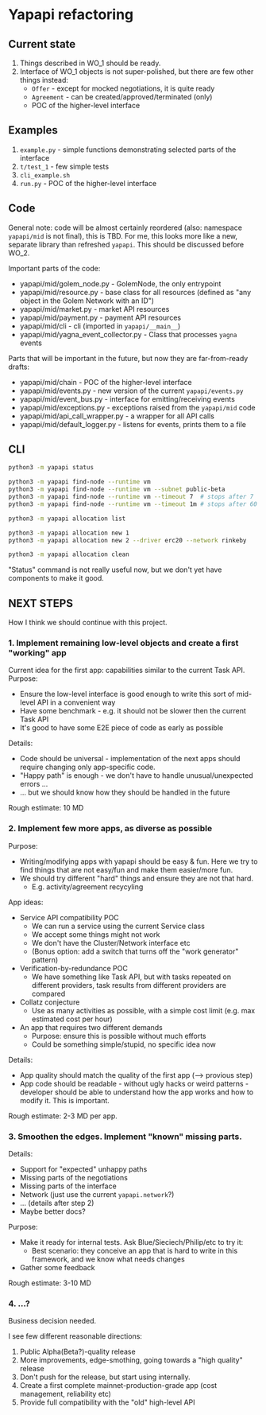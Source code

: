 # Yapapi refactoring

## Current state

1. Things described in WO\_1 should be ready.
2. Interface of WO\_1 objects is not super-polished, but there are few other things instead:
    * `Offer` - except for mocked negotiations, it is quite ready
    * `Agreement` - can be created/approved/terminated (only)
    * POC of the higher-level interface

## Examples

1. `example.py` - simple functions demonstrating selected parts of the interface
2. `t/test_1` - few simple tests
3. `cli_example.sh`
4. `run.py` - POC of the higher-level interface

## Code

General note: code will be almost certainly reordered (also: namespace `yapapi/mid` is not final), this is TBD.
For me, this looks more like a new, separate library than refreshed `yapapi`. This should be discussed before WO\_2.

Important parts of the code:

* yapapi/mid/golem\_node.py - GolemNode, the only entrypoint
* yapapi/mid/resource.py    - base class for all resources (defined as "any object in the Golem Network with an ID")
* yapapi/mid/market.py      - market API resources
* yapapi/mid/payment.py     - payment API resources
* yapapi/mid/cli            - cli (imported in `yapapi/__main__`)
* yapapi/mid/yagna\_event\_collector.py - Class that processes `yagna` events

Parts that will be important in the future, but now they are far-from-ready drafts:

* yapapi/mid/chain          - POC of the higher-level interface
* yapapi/mid/events.py      - new version of the current `yapapi/events.py`
* yapapi/mid/event\_bus.py  - interface for emitting/receiving events
* yapapi/mid/exceptions.py  - exceptions raised from the `yapapi/mid` code
* yapapi/mid/api\_call\_wrapper.py - a wrapper for all API calls
* yapapi/mid/default\_logger.py - listens for events, prints them to a file

## CLI

```bash
python3 -m yapapi status

python3 -m yapapi find-node --runtime vm
python3 -m yapapi find-node --runtime vm --subnet public-beta 
python3 -m yapapi find-node --runtime vm --timeout 7  # stops after 7  seconds
python3 -m yapapi find-node --runtime vm --timeout 1m # stops after 60 seconds

python3 -m yapapi allocation list

python3 -m yapapi allocation new 1
python3 -m yapapi allocation new 2 --driver erc20 --network rinkeby

python3 -m yapapi allocation clean
```

"Status" command is not really useful now, but we don't yet have components to make it good.

## NEXT STEPS

How I think we should continue with this project.

### 1. Implement remaining low-level objects and create a first "working" app

Current idea for the first app: capabilities similar to the current Task API.
Purpose:

* Ensure the low-level interface is good enough to write this sort of mid-level API
  in a convenient way
* Have some benchmark - e.g. it should not be slower then the current Task API
* It's good to have some E2E piece of code as early as possible

Details:

* Code should be universal - implementation of the next apps should require changing only app-specific code.
* "Happy path" is enough - we don't have to handle unusual/unexpected errors ...
* ... but we should know how they should be handled in the future

Rough estimate: 10 MD

### 2. Implement few more apps, as diverse as possible

Purpose: 
* Writing/modifying apps with yapapi should be easy & fun. Here we try to find things that are not easy/fun
  and make them easier/more fun.
* We should try different "hard" things and ensure they are not that hard.
  + E.g. activity/agreement recycyling

App ideas:

* Service API compatibility POC 
  + We can run a service using the current Service class
  + We accept some things might not work
  + We don't have the Cluster/Network interface etc
  + (Bonus option: add a switch that turns off the "work generator" pattern)
* Verification-by-redundance POC
  + We have something like Task API, but with tasks repeated on different providers,
    task results from different providers are compared
* Collatz conjecture
  + Use as many activities as possible, with a simple cost limit (e.g. max estimated cost per hour)
* An app that requires two different demands
  + Purpose: ensure this is possible without much efforts
  + Could be something simple/stupid, no specific idea now

Details:

* App quality should match the quality of the first app (--> provious step)
* App code should be readable - without ugly hacks or weird patterns - developer should be able to understand
  how the app works and how to modify it. This is important.

Rough estimate: 2-3 MD per app.

### 3. Smoothen the edges. Implement "known" missing parts.

Details:

* Support for "expected" unhappy paths
* Missing parts of the negotiations
* Missing parts of the interface
* Network (just use the current `yapapi.network`?)
* ... (details after step 2)
* Maybe better docs?

Purpose: 

* Make it ready for internal tests. Ask Blue/Sieciech/Philip/etc to try it:
  + Best scenario: they conceive an app that is hard to write in this framework, and we know what needs changes
* Gather some feedback

Rough estimate: 3-10 MD

### 4. ...?

Business decision needed.

I see few different reasonable directions:

1. Public Alpha(Beta?)-quality release
2. More improvements, edge-smothing, going towards a "high quality" release
3. Don't push for the release, but start using internally. 
4. Create a first complete mainnet-production-grade app (cost management, reliability etc)
5. Provide full compatibility with the "old" high-level API
